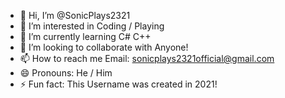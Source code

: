 - 👋 Hi, I’m @SonicPlays2321
- 👀 I’m interested in Coding / Playing
- 🌱 I’m currently learning C# C++
- 💞️ I’m looking to collaborate with Anyone!
- 📫 How to reach me Email: sonicplays2321official@gmail.com
- 😄 Pronouns:  He / Him
- ⚡ Fun fact: This Username was created in 2021!

<!---
SonicPlays2321/SonicPlays2321 is a ✨ special ✨ repository because its `README.md` (this file) appears on your GitHub profile.
You can click the Preview link to take a look at your changes.
--->
